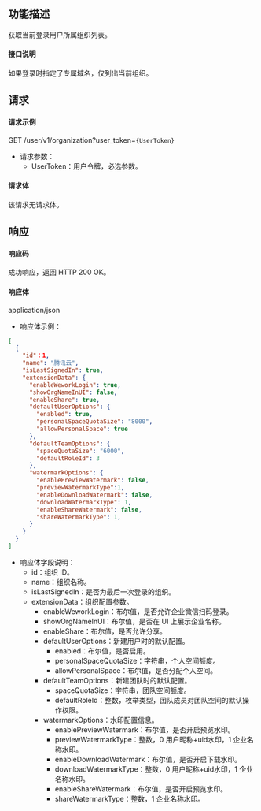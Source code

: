 ## 功能描述

获取当前登录用户所属组织列表。

#### 接口说明

如果登录时指定了专属域名，仅列出当前组织。


## 请求

#### 请求示例

GET /user/v1/organization?user_token=`{UserToken}`

- 请求参数：
  - UserToken：用户令牌，必选参数。
  
#### 请求体

该请求无请求体。


## 响应

#### 响应码

成功响应，返回 HTTP 200 OK。

#### 响应体

application/json

- 响应体示例：

```json
[
  {
    "id"：1,
    "name": "腾讯云",
    "isLastSignedIn": true,
    "extensionData": {
      "enableWeworkLogin": true,
      "showOrgNameInUI": false,
      "enableShare": true,
      "defaultUserOptions": {
        "enabled": true,
        "personalSpaceQuotaSize": "8000",
        "allowPersonalSpace": true
      },
      "defaultTeamOptions": {
        "spaceQuotaSize": "6000",
        "defaultRoleId": 3
      },
      "watermarkOptions": {
        "enablePreviewWatermark": false,
        "previewWatermarkType":1,
        "enableDownloadWatermark": false,
        "downloadWatermarkType": 1,
        "enableShareWatermark": false,
        "shareWatermarkType": 1,
      }
    }
  }
]
```

- 响应体字段说明：
  - id：组织 ID。
  - name：组织名称。
  - isLastSignedIn：是否为最后一次登录的组织。
  - extensionData：组织配置参数。
    - enableWeworkLogin：布尔值，是否允许企业微信扫码登录。
    - showOrgNameInUI：布尔值，是否在 UI 上展示企业名称。
    - enableShare：布尔值，是否允许分享。
    - defaultUserOptions：新建用户时的默认配置。
      - enabled：布尔值，是否启用。
      - personalSpaceQuotaSize：字符串，个人空间额度。
      - allowPersonalSpace：布尔值，是否分配个人空间。
    - defaultTeamOptions：新建团队时的默认配置。
      - spaceQuotaSize：字符串，团队空间额度。
      - defaultRoleId：整数，枚举类型，团队成员对团队空间的默认操作权限。
    - watermarkOptions：水印配置信息。
      - enablePreviewWatermark：布尔值，是否开启预览水印。
      - previewWatermarkType：整数，0 用户昵称+uid水印，1 企业名称水印。
      - enableDownloadWatermark：布尔值，是否开启下载水印。
      - downloadWatermarkType：整数，0 用户昵称+uid水印，1 企业名称水印。
      - enableShareWatermark：布尔值，是否开启预览水印。
      - shareWatermarkType：整数，1 企业名称水印。
